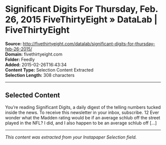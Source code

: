 # Significant Digits For Thursday, Feb. 26, 2015 FiveThirtyEight » DataLab | FiveThirtyEight

**Source:** http://fivethirtyeight.com/datalab/significant-digits-for-thursday-feb-26-2015/  
**Domain:** fivethirtyeight.com  
**Folder:** Feedly  
**Added:** 2015-02-26T16:43:34  
**Content Type:** Selection Content Extracted  
**Selection Length:** 308 characters  


---

## Selected Content

You’re reading Significant Digits, a daily digest of the telling numbers tucked inside the news. To receive this newsletter in your inbox, subscribe. 12 Ever wonder what the Madden rating would be if an average schlub off the street played in the NFL? I did, and I also happen to be an average schlub off […]

---

*This content was extracted from your Instapaper Selection field.*